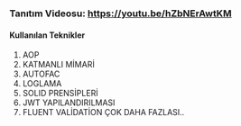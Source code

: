 ### Tanıtım Videosu: https://youtu.be/hZbNErAwtKM

#### Kullanılan Teknikler
                
1. AOP 
2. KATMANLI MİMARİ
3. AUTOFAC
4. LOGLAMA
5. SOLID PRENSİPLERİ
6. JWT YAPILANDIRILMASI
7. FLUENT VALİDATİON
ÇOK DAHA FAZLASI..
